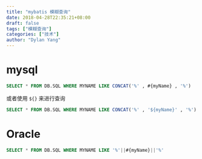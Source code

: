 ```yaml
---
title: "mybatis 模糊查询"
date: 2018-04-28T22:35:21+08:00
draft: false
tags: ["模糊查询"]
categories: ["技术"]
author: "Dylan Yang"
---
```


# mysql

``` sql
SELECT * FROM DB.SQL WHERE MYNAME LIKE CONCAT('%' , #{myName} , '%')
```

或者使用 `${}` 来进行查询

``` sql
SELECT * FROM DB.SQL WHERE MYNAME LIKE CONCAT('%' , '${myName}' , '%')
```

# Oracle

``` sql
SELECT * FROM DB.SQL WHERE MYNAME LIKE '%'||#{myName}||'%'
```
<!--more-->